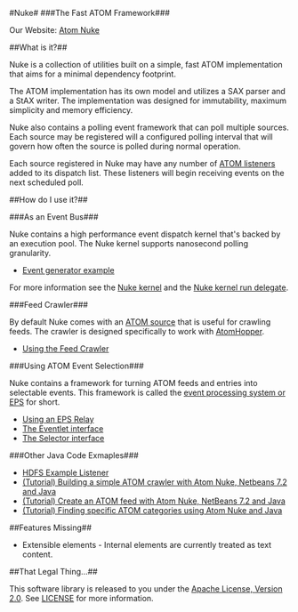 #Nuke#
###The Fast ATOM Framework###

Our Website: [Atom Nuke](http://atomnuke.org)

##What is it?##

Nuke is a collection of utilities built on a simple, fast ATOM implementation
that aims for a minimal dependency footprint.

The ATOM implementation has its own model and utilizes a SAX parser and a StAX
writer. The implementation was designed for immutability, maximum simplicity 
and memory efficiency.

Nuke also contains a polling event framework that can poll multiple sources. Each
source may be registered will a configured polling interval that will govern how
often the source is polled during normal operation.

Each source registered in Nuke may have any number of [ATOM listeners](https://github.com/zinic/atom-nuke/blob/master/src/main/java/org/atomnuke/listener/AtomListener.java)
added to its dispatch list. These listeners will begin receiving events on the
next scheduled poll.

##How do I use it?##

###As an Event Bus###

Nuke contains a high performance event dispatch kernel that's backed by an
execution pool. The Nuke kernel supports nanosecond polling granularity.

* [Event generator example](https://github.com/zinic/atom-nuke/blob/master/src/main/java/org/atomnuke/examples/EventGeneratorMain.java)

For more information see the [Nuke kernel](https://github.com/zinic/atom-nuke/blob/master/src/main/java/org/atomnuke/NukeKernel.java)
and the [Nuke kernel run delegate](https://github.com/zinic/atom-nuke/blob/master/src/main/java/org/atomnuke/KernelDelegate.java).

###Feed Crawler###

By default Nuke comes with an [ATOM source](https://github.com/zinic/atom-nuke/blob/master/src/main/java/org/atomnuke/source/AtomSource.java)
that is useful for crawling feeds. The crawler is designed specifically to work 
with [AtomHopper](http://atomhopper.org/).

* [Using the Feed Crawler](https://github.com/zinic/atom-nuke/blob/master/src/main/java/org/atomnuke/examples/HDFSMain.java)

###Using ATOM Event Selection###

Nuke contains a framework for turning ATOM feeds and entries into selectable
events. This framework is called the [event processing system or EPS](https://github.com/zinic/atom-nuke/tree/master/src/main/java/org/atomnuke/listener/eps) for short.

* [Using an EPS Relay](https://github.com/zinic/atom-nuke/blob/master/src/main/java/org/atomnuke/examples/EPSMain.java)
* [The Eventlet interface](https://github.com/zinic/atom-nuke/blob/master/src/main/java/org/atomnuke/listener/eps/eventlet/AtomEventlet.java)
* [The Selector interface](https://github.com/zinic/atom-nuke/blob/master/src/main/java/org/atomnuke/listener/eps/selector/Selector.java)

###Other Java Code Exmaples###

* [HDFS Example Listener](https://github.com/zinic/atom-nuke/blob/master/src/main/java/org/atomnuke/examples/listener/HDFSFeedListener.java)
* [(Tutorial) Building a simple ATOM crawler with Atom Nuke, Netbeans 7.2 and Java](http://www.giantflyingsaucer.com/blog/?p=4078)
* [(Tutorial) Create an ATOM feed with Atom Nuke, NetBeans 7.2 and Java](http://www.giantflyingsaucer.com/blog/?p=4113)
* [(Tutorial) Finding specific ATOM categories using Atom Nuke and Java](http://www.giantflyingsaucer.com/blog/?p=4126)

##Features Missing##

* Extensible elements - Internal elements are currently treated as text content.

##That Legal Thing...##

This software library is released to you under the [Apache License, Version 2.0](http://www.apache.org/licenses/LICENSE-2.0.html). See [LICENSE](https://github.com/zinic/atom-nuke/blob/master/LICENSE) for more information.
